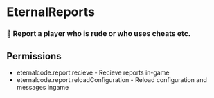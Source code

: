 # EternalReports
### 📢 Report a player who is rude or who uses cheats etc.

## Permissions
* eternalcode.report.recieve - Recieve reports in-game
* eternalcode.report.reloadConfiguration - Reload configuration and messages ingame